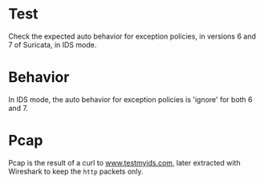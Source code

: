 # Test

Check the expected auto behavior for exception policies, in versions 6 and 7
of Suricata, in IDS mode.

# Behavior

In IDS mode, the auto behavior for exception policies is 'ignore' for both 6 and 7.

# Pcap

Pcap is the result of a curl to www.testmyids.com, later extracted with
Wireshark to keep the ``http`` packets only.
